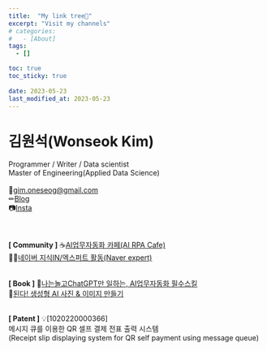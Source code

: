 ```yaml
---
title:  "My link tree🌳"
excerpt: "Visit my channels"
# categories:
#   - [About]
tags:
  - []

toc: true
toc_sticky: true
 
date: 2023-05-23
last_modified_at: 2023-05-23
---
```

# 김원석(Wonseok Kim)
Programmer / Writer / Data scientist<br>
Master of Engineering(Applied Data Science)<br>
<br>
📧[gim.oneseog@gmail.com](gim.oneseog@gmail.com)<br>
✏[Blog](https://blog.naver.com/indday)<br>
📷[Insta](https://www.instagram.com/molllab/)<br>
<br>
<br>

<b>[ Community ]</b>
☕[AI업무자동화 카페(AI RPA Cafe)](https://cafe.naver.com/aiwork1)<br>
🧙‍♂️[네이버 지식IN/엑스퍼트 활동(Naver expert)](https://kin.naver.com/profile/index.naver?u=XKrF7DNhlSDme7A0Fc6tV%2FA6XwtTI9ge%2F0X7kZ59hr8%3D)<br>
<br>

<b>[ Book ]</b>
📘[나는놀고ChatGPT만 일하는, AI업무자동화 필수스킬](https://kmong.com/self-marketing/451841/j1B4ccog92)<br>
📔[된다! 생성형 AI 사진 & 이미지 만들기](https://www.yes24.com/Product/Goods/122896147)<br>
<br>

<b>[ Patent ]</b>
💡[1020220000366]<br>
메시지 큐를 이용한 QR 셀프 결제 전표 출력 시스템<br>
(Receipt slip displaying system for QR self payment using message queue)